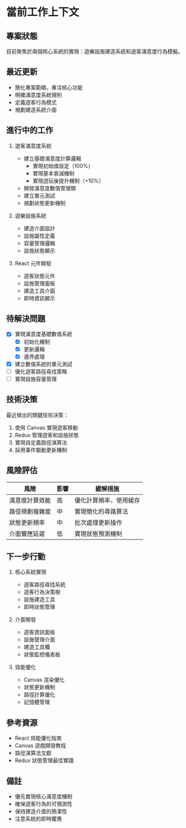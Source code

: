 # 當前工作上下文

## 專案狀態
目前聚焦於兩個核心系統的實現：遊樂設施建造系統和遊客滿意度行為模擬。

## 最近更新
- 簡化專案範疇，專注核心功能
- 明確滿意度系統規則
- 定義遊客行為模式
- 規劃建造系統介面

## 進行中的工作

1. 遊客滿意度系統
   - 建立基礎滿意度計算邏輯
     - 實現初始值設定（100%）
     - 實現基本衰減機制
     - 實現遊玩後提升機制（+10%）
   - 開發滿意度數值管理類
   - 建立單元測試
   - 規劃狀態更新機制

2. 遊樂設施系統
   - 建造介面設計
   - 設施屬性定義
   - 容量管理邏輯
   - 設施狀態顯示

3. React 元件開發
   - 遊客狀態元件
   - 設施管理面板
   - 建造工具介面
   - 即時資訊顯示

## 待解決問題
- [x] 實現滿意度基礎數值系統
  - [x] 初始化機制
  - [x] 更新邏輯
  - [x] 邊界處理
- [x] 建立數值系統的單元測試
- [ ] 優化遊客路徑尋找策略
- [ ] 實現設施容量管理

## 技術決策
最近做出的關鍵技術決策：
1. 使用 Canvas 實現遊客移動
2. Redux 管理遊客和設施狀態
3. 實現自定義路徑演算法
4. 採用事件驅動更新機制

## 風險評估
| 風險 | 影響 | 緩解措施 |
|------|------|----------|
| 滿意度計算效能 | 高 | 優化計算頻率，使用緩存 |
| 路徑規劃複雜度 | 中 | 實現簡化的尋路算法 |
| 狀態更新頻率 | 中 | 批次處理更新操作 |
| 介面響應延遲 | 低 | 實現狀態預測機制 |

## 下一步行動

1. 核心系統實現
   - 遊客路徑尋找系統
   - 遊客行為決策樹
   - 設施建造工具
   - 即時狀態管理

2. 介面開發
   - 遊客資訊面板
   - 設施管理介面
   - 建造工具欄
   - 狀態監控儀表板

3. 效能優化
   - Canvas 渲染優化
   - 狀態更新機制
   - 路徑計算優化
   - 記憶體管理

## 參考資源
- React 效能優化指南
- Canvas 遊戲開發教程
- 路徑演算法文獻
- Redux 狀態管理最佳實踐

## 備註
- 優先實現核心滿意度機制
- 確保遊客行為的可預測性
- 保持建造介面的簡潔性
- 注意系統的即時響應
